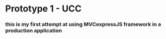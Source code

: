 # Prototype 1 - UCC

### this is my first attempt at using MVCexpressJS framework in a production application
